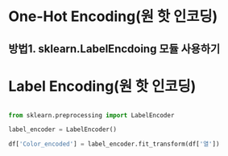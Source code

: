 

# One-Hot Encoding(원 핫 인코딩)

## 방법1. sklearn.LabelEncdoing 모듈 사용하기




# Label Encoding(원 핫 인코딩)
```python

from sklearn.preprocessing import LabelEncoder

label_encoder = LabelEncoder()

df['Color_encoded'] = label_encoder.fit_transform(df['열'])

```

